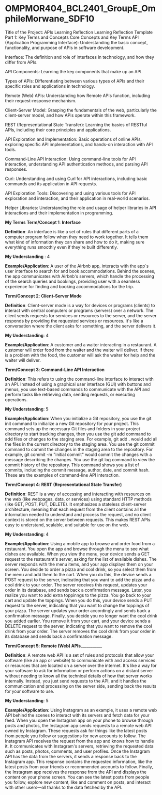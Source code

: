# OMPMOR404_BCL2401_GroupE_OmphileMorwane_SDF10

Title of the Project: APIs Learning Reflection
Learning Reflection Template
Part 1: Key Terms and Concepts
Core Concepts and Key Terms
API (Application Programming Interface): Understanding the basic concept, functionality, and purpose of APIs in software development.

Interface: The definition and role of interfaces in technology, and how they differ from APIs.

API Components: Learning the key components that make up an API.

Types of APIs: Differentiating between various types of APIs and their specific roles and applications in technology.

Remote (Web) APIs: Understanding how Remote APIs function, including their request-response mechanism.

Client-Server Model: Grasping the fundamentals of the web, particularly the client-server model, and how APIs operate within this framework.

REST (Representational State Transfer): Learning the basics of RESTful APIs, including their core principles and applications.

API Exploration and Implementation: Basic operations of online APIs, exploring specific API implementations, and hands-on interaction with API tools.

Command-Line API Interaction: Using command-line tools for API interaction, understanding API authentication methods, and parsing API responses.

Curl: Understanding and using Curl for API interactions, including basic commands and its application in API requests.

API Exploration Tools: Discovering and using various tools for API exploration and interaction, and their application in real-world scenarios.

Helper Libraries: Understanding the role and usage of helper libraries in API interactions and their implementation in programming.

__My Terms__
__Term/Concept 1__: __Interface__  

__Definition__: An interface is like a set of rules that different parts of a computer program follow when they need to work together. It tells them what kind of information they can share and how to do it, making sure everything runs smoothly even if they're built differently.

__My Understanding__ : 4 

__Example/Application__: A user of the Airbnb app, interacts with the app`s user interface to search for and book accommodations. Behind the scenes, the app communicates with Airbnb's servers, which handle the processing of the search queries and bookings, providing user with a seamless experience for finding and booking accommodations for the trip.

__Term/Concept 2__: __Client-Server Mode__

__Definition__: Client-server mode is a way for devices or programs (clients) to interact with central computers or programs (servers) over a network. The client sends requests for services or resources to the server, and the server responds by providing the requested services or resources. It's like a conversation where the client asks for something, and the server delivers it.

__My Understanding__:  4

__Example/Application__:  A customer and a waiter interacting in a restaurant. A customer will order food from the waiter and the waiter will deliver. If there is a problem with the food, the customer will ask the waiter for help and the waiter will deliver.

__Term/Concept 3__: __Command-Line API Interaction__

__Definition__: This refers to using the command-line interface to interact with an API. Instead of using a graphical user interface (GUI) with buttons and menus, you use text-based commands to communicate with the API and perform tasks like retrieving data, sending requests, or executing operations.

__My Understanding__: 5  

__Example/Application__: When you initialize a Git repository, you use the git init command to initialize a new Git repository for your project. This command sets up the necessary Git files and folders in your project directory to start tracking changes, then you use the git add command to add files or changes to the staging area. For example, git add . would add all the files in the current directory to the staging area.
You use the git commit command to commit the changes in the staging area to the repository. For example, git commit -m "Initial commit" would commit the changes with a message describing the changes.
You use the git log command to view the commit history of the repository. This command shows you a list of commits, including the commit message, author, date, and commit hash. These are the examples of command-line API interaction.


__Term/Concept 4__: __REST (Representational State Transfer)__

__Definition__: REST is a way of accessing and interacting with resources on the web (like webpages, data, or services) using standard HTTP methods (like GET, POST, PUT, DELETE). It emphasizes a stateless client-server architecture, meaning that each request from the client contains all the information needed to understand and process the request, and no client context is stored on the server between requests. This makes REST APIs easy to understand, scalable, and suitable for use on the web.  

__My Understanding__: 4  

__Example/Application__: Using a mobile app to browse and order food from a restaurant. You open the app and browse through the menu to see what dishes are available. When you view the menu, your device sends a GET request to the restaurant's server, asking for the list of available dishes. The server responds with the menu items, and your app displays them on your screen. You decide to order a pizza and cool drink, so you select them from the menu and add them to the cart. When you do this, the device sends a POST request to the server, indicating that you want to add the pizza and a cool drink to your order. The server receives this request, updates your order in its database, and sends back a confirmation message. Later, you realize you want to add extra toppinngs to the pizza. You go back to your cart and update the toppings. When you do this, your device sends a PUT request to the server, indicating that you want to change the toppings of your pizza. The server updates your order accordingly and sends back a confirmation message. Finally, you decide you no longer want the cool drink you added earlier. You remove it from your cart, and your device sends a DELETE request to the server, indicating that you want to remove the cool drink from your order. The server removes the cool drink from your order in its database and sends back a confirmation message.

__Term/Concept 5__: __Remote (Web) APIs_____________  

__Definition__: A remote web API is a set of rules and protocols that allow your software (like an app or website) to communicate with and access services or resources that are located on a server over the internet. It's like a way for your software to ask for information or perform actions on a distant server without needing to know all the technical details of how that server works internally. Instead, you just send requests to the API, and it handles the communication and processing on the server side, sending back the results for your software to use.


__My Understanding__: 5 

__Example/Application__: Using Instagram as an example, it uses a remote web API behind the scenes to interact with its servers and fetch data for your feed. When you open the Instagram app on your phone to browse through posts and photos, the Instagram app sends requests to a remote web API owned by Instagram. These requests ask for things like the latest posts from people you follow or suggestions for new accounts to follow. The Instagram API receives the request from the app and knows how to handle it. It communicates with Instagram's servers, retrieving the requested data such as posts, photos, comments, and user profiles. Once the Instagram API has the data from the servers, it sends a response back to the Instagram app. This response contains the requested information, like the latest posts from your friends or recommended accounts to follow. Finally, the Instagram app receives the response from the API and displays the content on your phone screen. You can see the latest posts from people you follow, explore new content, like and comment on posts, and interact with other users—all thanks to the data fetched by the API.



















